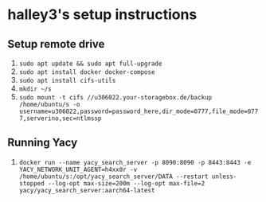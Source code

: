 # halley3's setup instructions

## Setup remote drive
 1. `sudo apt update && sudo apt full-upgrade`
 2. `sudo apt install docker docker-compose`
 3. `sudo apt install cifs-utils`
 4. `mkdir ~/s`
 5. `sudo mount -t cifs //u306022.your-storagebox.de/backup /home/ubuntu/s -o username=u306022,password=password_here,dir_mode=0777,file_mode=0777,serverino,sec=ntlmssp`

## Running Yacy

 1. `docker run --name yacy_search_server -p 8090:8090 -p 8443:8443 -e YACY_NETWORK_UNIT_AGENT=h4xx0r -v /home/ubuntu/s:/opt/yacy_search_server/DATA --restart unless-stopped --log-opt max-size=200m --log-opt max-file=2 yacy/yacy_search_server:aarch64-latest`
